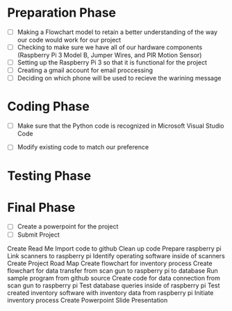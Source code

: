 
# Preparation Phase
- [ ] Making a Flowchart model to retain a better understanding of the way our code would work for our project
- [ ] Checking to make sure we have all of our hardware components (Raspberry Pi 3 Model B, Jumper Wires, and PIR Motion Sensor)
- [ ] Setting up the Raspberry Pi 3 so that it is functional for the project
- [ ] Creating a gmail account for email proccessing
- [ ] Deciding on which phone will be used to recieve the warining message

# Coding Phase   
- [ ] Make sure that the Python code is recognized in Microsoft Visual Studio Code
- [ ] Modify existing code to match our preference 


# Testing Phase

# Final Phase
- [ ] Create a powerpoint for the project
- [ ] Submit Project

Create Read Me
Import code to github
Clean up code
Prepare raspberry pi
Link scanners to raspberry pi
Identify operating software inside of scanners
Create Project Road Map
Create flowchart for inventory process
Create flowchart for data transfer from scan gun to raspberry pi to database
Run sample program from github source
Create code for data connection from scan gun to raspberry pi
Test database queries inside of raspberry pi
Test created inventory software with inventory data from raspberry pi
Initiate inventory process
Create Powerpoint Slide
Presentation
